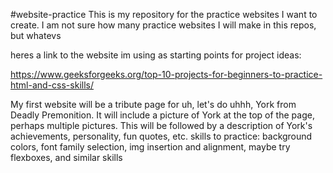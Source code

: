 #website-practice
This is my repository for the practice websites I want to create. I am not sure how many practice websites I will make in this repos, but whatevs

heres a link to the website im using as starting points for project ideas:

https://www.geeksforgeeks.org/top-10-projects-for-beginners-to-practice-html-and-css-skills/

My first website will be a tribute page for uh, let's do uhhh, York from Deadly Premonition. It will include a picture of York at the top of the page, perhaps multiple pictures. This will be followed by a description of York's achievements, personality, fun quotes, etc. 
skills to practice: 
background colors, font family selection, img insertion and alignment, maybe try flexboxes, and similar skills 